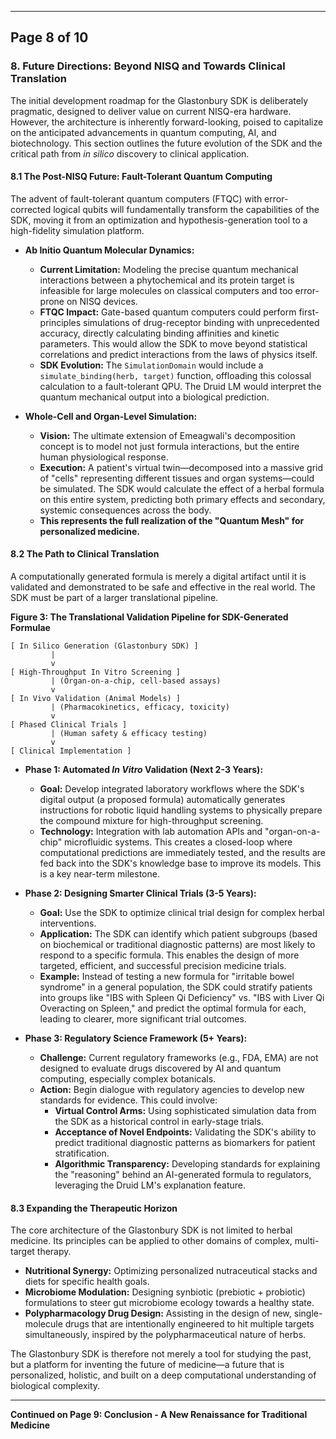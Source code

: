***

## **Page 8 of 10**

### **8. Future Directions: Beyond NISQ and Towards Clinical Translation**

The initial development roadmap for the Glastonbury SDK is deliberately pragmatic, designed to deliver value on current NISQ-era hardware. However, the architecture is inherently forward-looking, poised to capitalize on the anticipated advancements in quantum computing, AI, and biotechnology. This section outlines the future evolution of the SDK and the critical path from *in silico* discovery to clinical application.

#### **8.1 The Post-NISQ Future: Fault-Tolerant Quantum Computing**

The advent of fault-tolerant quantum computers (FTQC) with error-corrected logical qubits will fundamentally transform the capabilities of the SDK, moving it from an optimization and hypothesis-generation tool to a high-fidelity simulation platform.

*   **Ab Initio Quantum Molecular Dynamics:**
    *   **Current Limitation:** Modeling the precise quantum mechanical interactions between a phytochemical and its protein target is infeasible for large molecules on classical computers and too error-prone on NISQ devices.
    *   **FTQC Impact:** Gate-based quantum computers could perform first-principles simulations of drug-receptor binding with unprecedented accuracy, directly calculating binding affinities and kinetic parameters. This would allow the SDK to move beyond statistical correlations and predict interactions from the laws of physics itself.
    *   **SDK Evolution:** The `SimulationDomain` would include a `simulate_binding(herb, target)` function, offloading this colossal calculation to a fault-tolerant QPU. The Druid LM would interpret the quantum mechanical output into a biological prediction.

*   **Whole-Cell and Organ-Level Simulation:**
    *   **Vision:** The ultimate extension of Emeagwali's decomposition concept is to model not just formula interactions, but the entire human physiological response.
    *   **Execution:** A patient's virtual twin—decomposed into a massive grid of "cells" representing different tissues and organ systems—could be simulated. The SDK would calculate the effect of a herbal formula on this entire system, predicting both primary effects and secondary, systemic consequences across the body.
    *   **This represents the full realization of the "Quantum Mesh" for personalized medicine.**

#### **8.2 The Path to Clinical Translation**

A computationally generated formula is merely a digital artifact until it is validated and demonstrated to be safe and effective in the real world. The SDK must be part of a larger translational pipeline.

**Figure 3: The Translational Validation Pipeline for SDK-Generated Formulae**

```
[ In Silico Generation (Glastonbury SDK) ]
         |
         v
[ High-Throughput In Vitro Screening ]
         | (Organ-on-a-chip, cell-based assays)
         v
[ In Vivo Validation (Animal Models) ]
         | (Pharmacokinetics, efficacy, toxicity)
         v
[ Phased Clinical Trials ]
         | (Human safety & efficacy testing)
         v
[ Clinical Implementation ]
```

*   **Phase 1: Automated *In Vitro* Validation (Next 2-3 Years):**
    *   **Goal:** Develop integrated laboratory workflows where the SDK's digital output (a proposed formula) automatically generates instructions for robotic liquid handling systems to physically prepare the compound mixture for high-throughput screening.
    *   **Technology:** Integration with lab automation APIs and "organ-on-a-chip" microfluidic systems. This creates a closed-loop where computational predictions are immediately tested, and the results are fed back into the SDK's knowledge base to improve its models. This is a key near-term milestone.

*   **Phase 2: Designing Smarter Clinical Trials (3-5 Years):**
    *   **Goal:** Use the SDK to optimize clinical trial design for complex herbal interventions.
    *   **Application:** The SDK can identify which patient subgroups (based on biochemical or traditional diagnostic patterns) are most likely to respond to a specific formula. This enables the design of more targeted, efficient, and successful precision medicine trials.
    *   **Example:** Instead of testing a new formula for "irritable bowel syndrome" in a general population, the SDK could stratify patients into groups like "IBS with Spleen Qi Deficiency" vs. "IBS with Liver Qi Overacting on Spleen," and predict the optimal formula for each, leading to clearer, more significant trial outcomes.

*   **Phase 3: Regulatory Science Framework (5+ Years):**
    *   **Challenge:** Current regulatory frameworks (e.g., FDA, EMA) are not designed to evaluate drugs discovered by AI and quantum computing, especially complex botanicals.
    *   **Action:** Begin dialogue with regulatory agencies to develop new standards for evidence. This could involve:
        *   **Virtual Control Arms:** Using sophisticated simulation data from the SDK as a historical control in early-stage trials.
        *   **Acceptance of Novel Endpoints:** Validating the SDK's ability to predict traditional diagnostic patterns as biomarkers for patient stratification.
        *   **Algorithmic Transparency:** Developing standards for explaining the "reasoning" behind an AI-generated formula to regulators, leveraging the Druid LM's explanation feature.

#### **8.3 Expanding the Therapeutic Horizon**

The core architecture of the Glastonbury SDK is not limited to herbal medicine. Its principles can be applied to other domains of complex, multi-target therapy.

*   **Nutritional Synergy:** Optimizing personalized nutraceutical stacks and diets for specific health goals.
*   **Microbiome Modulation:** Designing synbiotic (prebiotic + probiotic) formulations to steer gut microbiome ecology towards a healthy state.
*   **Polypharmacology Drug Design:** Assisting in the design of new, single-molecule drugs that are intentionally engineered to hit multiple targets simultaneously, inspired by the polypharmaceutical nature of herbs.

The Glastonbury SDK is therefore not merely a tool for studying the past, but a platform for inventing the future of medicine—a future that is personalized, holistic, and built on a deep computational understanding of biological complexity.

---
**Continued on Page 9: Conclusion - A New Renaissance for Traditional Medicine**
